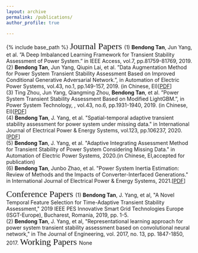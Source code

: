 ```yaml
---
layout: archive
permalink: /publications/
author_profile: true

---
```

{% include base_path %}
<font face="微软雅黑" size="5"> Journal Papers </font>
(1) **Bendong Tan**, Jun Yang, et al. ”A Deep Imbalanced Learning Framework for Transient Stability Assessment of Power System.” in IEEE Access, vol.7, pp.81759-81769, 2019.  
(2) **Bendong Tan**, Jun Yang, Qiupin Lai, et al. ”Data Augmentation Method for Power System Transient Stability Assessment Based on Improved Conditional Generative Adversarial Network.”, in Automation of Electric Power Systems, vol.43, no.1, pp.149-157, 2019. (in Chinese, EI)[[PDF](http://TBendong.github.io/files/paper2.pdf)]  
(3) Ting Zhou, Jun Yang, Qiangming Zhou, **Bendong Tan**, et al. ”Power System Transient Stability Assessment Based on Modified LightGBM.”, in Power System Technology, , vol.43, no.6, pp.1931-1940, 2019. (in Chinese, EI)[[PDF](http://TBendong.github.io/files/paper1.pdf)]  
(4) **Bendong Tan**, J. Yang, et al. "Spatial-temporal adaptive transient stability assessment for power system under missing data." in International Journal of Electrical Power & Energy Systems, vol.123, pp.106237, 2020.[[PDF](http://TBendong.github.io/files/paper5.pdf)]  
(5) **Bendong Tan**, J. Yang, et al. "Adaptive Integrating Assessment Method for Transient Stability of Power System Considering Missing Data." in Automation of Electric Power Systems, 2020.(in Chinese, EI,accepted for publication)  
(6) **Bendong Tan**, Junbo Zhao, et al. "Power System Inertia Estimation: Review of Methods and the Impacts of Converter-Interfaced Generations." in International Journal of Electrical Power & Energy Systems, 2021.[[PDF](http://TBendong.github.io/files/paper6.pdf)]  

<font face="微软雅黑" size="5"> Conference Papers </font>
(1) **Bendong Tan**, J. Yang, et al, "A Novel Temporal Feature Selection for Time-Adaptive Transient Stability Assessment," 2019 IEEE PES Innovative Smart Grid Technologies Europe (ISGT-Europe), Bucharest, Romania, 2019, pp. 1-5.  
(2) **Bendong Tan**, J. Yang, et al, "Representational learning approach for power system transient stability assessment based on convolutional neural network," in The Journal of Engineering, vol. 2017, no. 13, pp. 1847-1850, 2017.
<font face="微软雅黑" size="5"> Working Papers </font>
None



